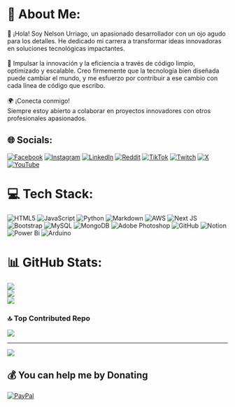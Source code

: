 # 💫 About Me:
👋 ¡Hola! Soy Nelson Urriago, un apasionado desarrollador con un ojo agudo para los detalles. He dedicado mi carrera a transformar ideas innovadoras en soluciones tecnológicas impactantes.<br><br>🚀 Impulsar la innovación y la eficiencia a través de código limpio, optimizado y escalable. Creo firmemente que la tecnología bien diseñada puede cambiar el mundo, y me esfuerzo por contribuir a ese cambio con cada línea de código que escribo.<br><br>🌍 ¡Conecta conmigo!<br>Siempre estoy abierto a colaborar en proyectos innovadores con otros profesionales apasionados.

## 🌐 Socials:
[![Facebook](https://img.shields.io/badge/Facebook-%231877F2.svg?logo=Facebook&logoColor=white)](https://facebook.com/nurriago) [![Instagram](https://img.shields.io/badge/Instagram-%23E4405F.svg?logo=Instagram&logoColor=white)](https://instagram.com/nurriago_) [![LinkedIn](https://img.shields.io/badge/LinkedIn-%230077B5.svg?logo=linkedin&logoColor=white)](https://linkedin.com/in/nurriago) [![Reddit](https://img.shields.io/badge/Reddit-%23FF4500.svg?logo=Reddit&logoColor=white)](https://reddit.com/user/nelup) [![TikTok](https://img.shields.io/badge/TikTok-%23000000.svg?logo=TikTok&logoColor=white)](https://tiktok.com/@nurriago) [![Twitch](https://img.shields.io/badge/Twitch-%239146FF.svg?logo=Twitch&logoColor=white)](https://twitch.tv/nurriago) [![X](https://img.shields.io/badge/X-black.svg?logo=X&logoColor=white)](https://x.com/nurriago_) [![YouTube](https://img.shields.io/badge/YouTube-%23FF0000.svg?logo=YouTube&logoColor=white)](https://youtube.com/@nurriago)

# 💻 Tech Stack:
![HTML5](https://img.shields.io/badge/html5-%23E34F26.svg?style=flat&logo=html5&logoColor=white) ![JavaScript](https://img.shields.io/badge/javascript-%23323330.svg?style=flat&logo=javascript&logoColor=%23F7DF1E) ![Python](https://img.shields.io/badge/python-3670A0?style=flat&logo=python&logoColor=ffdd54) ![Markdown](https://img.shields.io/badge/markdown-%23000000.svg?style=flat&logo=markdown&logoColor=white) ![AWS](https://img.shields.io/badge/AWS-%23FF9900.svg?style=flat&logo=amazon-aws&logoColor=white) ![Next JS](https://img.shields.io/badge/Next-black?style=flat&logo=next.js&logoColor=white) ![Bootstrap](https://img.shields.io/badge/bootstrap-%238511FA.svg?style=flat&logo=bootstrap&logoColor=white) ![MySQL](https://img.shields.io/badge/mysql-4479A1.svg?style=flat&logo=mysql&logoColor=white) ![MongoDB](https://img.shields.io/badge/MongoDB-%234ea94b.svg?style=flat&logo=mongodb&logoColor=white) ![Adobe Photoshop](https://img.shields.io/badge/adobe%20photoshop-%2331A8FF.svg?style=flat&logo=adobe%20photoshop&logoColor=white) ![GitHub](https://img.shields.io/badge/github-%23121011.svg?style=flat&logo=github&logoColor=white) ![Notion](https://img.shields.io/badge/Notion-%23000000.svg?style=flat&logo=notion&logoColor=white) ![Power Bi](https://img.shields.io/badge/power_bi-F2C811?style=flat&logo=powerbi&logoColor=black) ![Arduino](https://img.shields.io/badge/-Arduino-00979D?style=flat&logo=Arduino&logoColor=white)

# 📊 GitHub Stats:
![](https://github-readme-stats.vercel.app/api?username=nurriago&theme=noctis_minimus&hide_border=true&include_all_commits=false&count_private=false)<br/>
![](https://github-readme-streak-stats.herokuapp.com/?user=nurriago&theme=noctis_minimus&hide_border=true)<br/>
![](https://github-readme-stats.vercel.app/api/top-langs/?username=nurriago&theme=noctis_minimus&hide_border=true&include_all_commits=false&count_private=false&layout=compact)

### 🔝 Top Contributed Repo
![](https://github-contributor-stats.vercel.app/api?username=nurriago&limit=5&theme=noctis_minimus&combine_all_yearly_contributions=true)

---
[![](https://visitcount.itsvg.in/api?id=nurriago&icon=8&color=7)](https://visitcount.itsvg.in)

## 💰 You can help me by Donating
[![PayPal](https://img.shields.io/badge/PayPal-00457C?style=for-the-badge&logo=paypal&logoColor=white)](https://paypal.me/nurriago) 

  
<!-- Proudly created with GPRM ( https://gprm.itsvg.in ) -->

